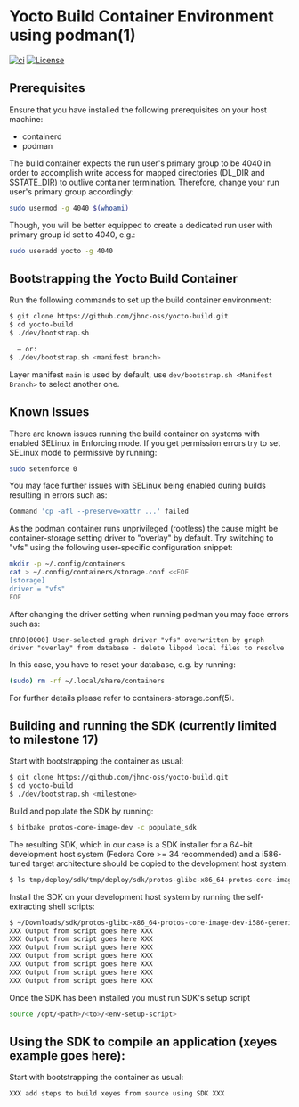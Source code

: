 # Yocto Build Container Environment using podman(1)

[![ci](https://github.com/jhnc-oss/yocto-build/actions/workflows/ci.yml/badge.svg)](https://github.com/jhnc-oss/yocto-build/actions/workflows/ci.yml)
[![License](https://img.shields.io/badge/license-MIT-yellow.svg)](LICENSE)

## Prerequisites

Ensure that you have installed the following prerequisites on your host machine:
* containerd
* podman

The build container expects the run user's primary group to be 4040 in order
to accomplish write access for mapped directories (DL_DIR and SSTATE_DIR)
to outlive container termination.
Therefore, change your run user's primary group accordingly:
```sh
sudo usermod -g 4040 $(whoami)
```
Though, you will be better equipped to create a dedicated run user with
primary group id set to 4040, e.g.:
```sh
sudo useradd yocto -g 4040
```

## Bootstrapping the Yocto Build Container

Run the following commands to set up the build container environment:
```sh
$ git clone https://github.com/jhnc-oss/yocto-build.git
$ cd yocto-build
$ ./dev/bootstrap.sh

  — or:
$ ./dev/bootstrap.sh <manifest branch>
```

Layer manifest `main` is used by default, use `dev/bootstrap.sh <Manifest Branch>` to select another one.

## Known Issues

There are known issues running the build container on systems with enabled SELinux in Enforcing mode. If you get permission errors try to set SELinux mode to permissive by running:
```sh
sudo setenforce 0
```

You may face further issues with SELinux being enabled during builds resulting in
errors such as:
```sh
Command 'cp -afl --preserve=xattr ...' failed
```

As the podman container runs unprivileged (rootless) the cause might be
container-storage setting driver to "overlay" by default.
Try  switching to "vfs" using the following user-specific configuration
snippet:
```sh
mkdir -p ~/.config/containers
cat > ~/.config/containers/storage.conf <<EOF
[storage]
driver = "vfs"
EOF
```

After changing the driver setting when running podman you may face errors such as:
```
ERRO[0000] User-selected graph driver "vfs" overwritten by graph driver "overlay" from database - delete libpod local files to resolve
```

In this case, you have to reset your database, e.g. by running:
```sh
(sudo) rm -rf ~/.local/share/containers
```

For further details please refer to containers-storage.conf(5).

## Building and running the SDK (currently limited to milestone 17)

Start with bootstrapping the container as usual:
```sh
$ git clone https://github.com/jhnc-oss/yocto-build.git
$ cd yocto-build
$ ./dev/bootstrap.sh <milestone>
```

Build and populate the SDK by running:
```sh
$ bitbake protos-core-image-dev -c populate_sdk
```

The resulting SDK, which in our case is a SDK installer for a 64-bit development host system
(Fedora Core >= 34 recommended) and a i586-tuned target architecture should be copied to the
development host system:
```sh
$ ls tmp/deploy/sdk/tmp/deploy/sdk/protos-glibc-x86_64-protos-core-image-dev-i586-genericx86-toolchain-3.1.17.sh
```

Install the SDK on your development host system by running the self-extracting shell scripts:
```sh
$ ~/Downloads/sdk/protos-glibc-x86_64-protos-core-image-dev-i586-genericx86-toolchain-3.1.17.sh
XXX Output from script goes here XXX
XXX Output from script goes here XXX
XXX Output from script goes here XXX
XXX Output from script goes here XXX
XXX Output from script goes here XXX
XXX Output from script goes here XXX
XXX Output from script goes here XXX
```

Once the SDK has been installed you must run SDK's setup script
```sh
source /opt/<path>/<to>/<env-setup-script>
```

## Using the SDK to compile an application (xeyes example goes here):
Start with bootstrapping the container as usual:
```sh
XXX add steps to build xeyes from source using SDK XXX
```
